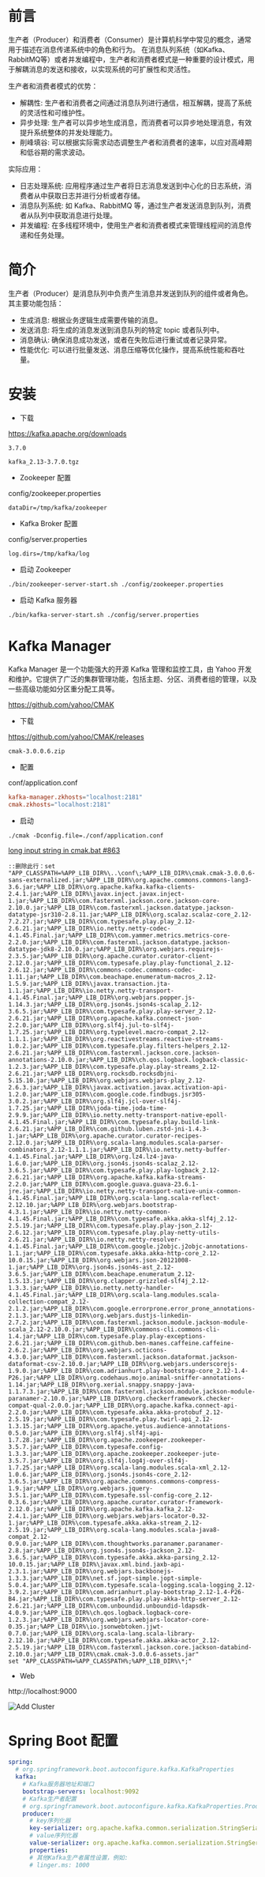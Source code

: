 # 前言

生产者（Producer）和消费者（Consumer）是计算机科学中常见的概念，通常用于描述在消息传递系统中的角色和行为。 在消息队列系统（如Kafka、RabbitMQ等）或者并发编程中，生产者和消费者模式是一种重要的设计模式，用于解耦消息的发送和接收，以实现系统的可扩展性和灵活性。

生产者和消费者模式的优势：

- 解耦性: 生产者和消费者之间通过消息队列进行通信，相互解耦，提高了系统的灵活性和可维护性。
- 异步处理: 生产者可以异步地生成消息，而消费者可以异步地处理消息，有效提升系统整体的并发处理能力。
- 削峰填谷: 可以根据实际需求动态调整生产者和消费者的速率，以应对高峰期和低谷期的需求波动。

实际应用：

- 日志处理系统: 应用程序通过生产者将日志消息发送到中心化的日志系统，消费者从中获取日志并进行分析或者存储。
- 消息队列系统: 如 Kafka、RabbitMQ 等，通过生产者发送消息到队列，消费者从队列中获取消息进行处理。
- 并发编程: 在多线程环境中，使用生产者和消费者模式来管理线程间的消息传递和任务处理。

# 简介

生产者（Producer）是消息队列中负责产生消息并发送到队列的组件或者角色。其主要功能包括：

- 生成消息: 根据业务逻辑生成需要传输的消息。
- 发送消息: 将生成的消息发送到消息队列的特定 topic 或者队列中。
- 消息确认: 确保消息成功发送，或者在失败后进行重试或者记录异常。
- 性能优化: 可以进行批量发送、消息压缩等优化操作，提高系统性能和吞吐量。

# 安装

- 下载

https://kafka.apache.org/downloads

`3.7.0`

`kafka_2.13-3.7.0.tgz`

- Zookeeper 配置

config/zookeeper.properties

```properties
dataDir=/tmp/kafka/zookeeper
```

- Kafka Broker 配置

config/server.properties

```properties
log.dirs=/tmp/kafka/log
```

- 启动 Zookeeper

```shell
./bin/zookeeper-server-start.sh ./config/zookeeper.properties
```

- 启动 Kafka 服务器

```shell
./bin/kafka-server-start.sh ./config/server.properties
```

# Kafka Manager

Kafka Manager 是一个功能强大的开源 Kafka 管理和监控工具，由 Yahoo 开发和维护。它提供了广泛的集群管理功能，包括主题、分区、消费者组的管理，以及一些高级功能如分区重分配工具等。

https://github.com/yahoo/CMAK

- 下载

https://github.com/yahoo/CMAK/releases

`cmak-3.0.0.6.zip`

- 配置

conf/application.conf

```conf
kafka-manager.zkhosts="localhost:2181"
cmak.zkhosts="localhost:2181"
```

- 启动

```shell
./cmak -Dconfig.file=./conf/application.conf
```

[long input string in cmak.bat #863](https://github.com/yahoo/CMAK/issues/863)

```batch
::删除此行：set "APP_CLASSPATH=%APP_LIB_DIR%\..\conf\;%APP_LIB_DIR%\cmak.cmak-3.0.0.6-sans-externalized.jar;%APP_LIB_DIR%\org.apache.commons.commons-lang3-3.6.jar;%APP_LIB_DIR%\org.apache.kafka.kafka-clients-2.4.1.jar;%APP_LIB_DIR%\javax.inject.javax.inject-1.jar;%APP_LIB_DIR%\com.fasterxml.jackson.core.jackson-core-2.10.0.jar;%APP_LIB_DIR%\com.fasterxml.jackson.datatype.jackson-datatype-jsr310-2.8.11.jar;%APP_LIB_DIR%\org.scalaz.scalaz-core_2.12-7.2.27.jar;%APP_LIB_DIR%\com.typesafe.play.play_2.12-2.6.21.jar;%APP_LIB_DIR%\io.netty.netty-codec-4.1.45.Final.jar;%APP_LIB_DIR%\com.yammer.metrics.metrics-core-2.2.0.jar;%APP_LIB_DIR%\com.fasterxml.jackson.datatype.jackson-datatype-jdk8-2.10.0.jar;%APP_LIB_DIR%\org.webjars.requirejs-2.3.5.jar;%APP_LIB_DIR%\org.apache.curator.curator-client-2.12.0.jar;%APP_LIB_DIR%\com.typesafe.play.play-functional_2.12-2.6.12.jar;%APP_LIB_DIR%\commons-codec.commons-codec-1.11.jar;%APP_LIB_DIR%\com.beachape.enumeratum-macros_2.12-1.5.9.jar;%APP_LIB_DIR%\javax.transaction.jta-1.1.jar;%APP_LIB_DIR%\io.netty.netty-transport-4.1.45.Final.jar;%APP_LIB_DIR%\org.webjars.popper.js-1.14.3.jar;%APP_LIB_DIR%\org.json4s.json4s-scalap_2.12-3.6.5.jar;%APP_LIB_DIR%\com.typesafe.play.play-server_2.12-2.6.21.jar;%APP_LIB_DIR%\org.apache.kafka.connect-json-2.2.0.jar;%APP_LIB_DIR%\org.slf4j.jul-to-slf4j-1.7.25.jar;%APP_LIB_DIR%\org.typelevel.macro-compat_2.12-1.1.1.jar;%APP_LIB_DIR%\org.reactivestreams.reactive-streams-1.0.2.jar;%APP_LIB_DIR%\com.typesafe.play.filters-helpers_2.12-2.6.21.jar;%APP_LIB_DIR%\com.fasterxml.jackson.core.jackson-annotations-2.10.0.jar;%APP_LIB_DIR%\ch.qos.logback.logback-classic-1.2.3.jar;%APP_LIB_DIR%\com.typesafe.play.play-streams_2.12-2.6.21.jar;%APP_LIB_DIR%\org.rocksdb.rocksdbjni-5.15.10.jar;%APP_LIB_DIR%\org.webjars.webjars-play_2.12-2.6.3.jar;%APP_LIB_DIR%\javax.activation.javax.activation-api-1.2.0.jar;%APP_LIB_DIR%\com.google.code.findbugs.jsr305-3.0.2.jar;%APP_LIB_DIR%\org.slf4j.jcl-over-slf4j-1.7.25.jar;%APP_LIB_DIR%\joda-time.joda-time-2.9.9.jar;%APP_LIB_DIR%\io.netty.netty-transport-native-epoll-4.1.45.Final.jar;%APP_LIB_DIR%\com.typesafe.play.build-link-2.6.21.jar;%APP_LIB_DIR%\com.github.luben.zstd-jni-1.4.3-1.jar;%APP_LIB_DIR%\org.apache.curator.curator-recipes-2.12.0.jar;%APP_LIB_DIR%\org.scala-lang.modules.scala-parser-combinators_2.12-1.1.1.jar;%APP_LIB_DIR%\io.netty.netty-buffer-4.1.45.Final.jar;%APP_LIB_DIR%\org.lz4.lz4-java-1.6.0.jar;%APP_LIB_DIR%\org.json4s.json4s-scalaz_2.12-3.6.5.jar;%APP_LIB_DIR%\com.typesafe.play.play-logback_2.12-2.6.21.jar;%APP_LIB_DIR%\org.apache.kafka.kafka-streams-2.2.0.jar;%APP_LIB_DIR%\com.google.guava.guava-23.6.1-jre.jar;%APP_LIB_DIR%\io.netty.netty-transport-native-unix-common-4.1.45.Final.jar;%APP_LIB_DIR%\org.scala-lang.scala-reflect-2.12.10.jar;%APP_LIB_DIR%\org.webjars.bootstrap-4.3.1.jar;%APP_LIB_DIR%\io.netty.netty-common-4.1.45.Final.jar;%APP_LIB_DIR%\com.typesafe.akka.akka-slf4j_2.12-2.5.19.jar;%APP_LIB_DIR%\com.typesafe.play.play-json_2.12-2.6.12.jar;%APP_LIB_DIR%\com.typesafe.play.play-netty-utils-2.6.21.jar;%APP_LIB_DIR%\io.netty.netty-resolver-4.1.45.Final.jar;%APP_LIB_DIR%\com.google.j2objc.j2objc-annotations-1.1.jar;%APP_LIB_DIR%\com.typesafe.akka.akka-http-core_2.12-10.0.15.jar;%APP_LIB_DIR%\org.webjars.json-20121008-1.jar;%APP_LIB_DIR%\org.json4s.json4s-ast_2.12-3.6.5.jar;%APP_LIB_DIR%\com.beachape.enumeratum_2.12-1.5.13.jar;%APP_LIB_DIR%\org.clapper.grizzled-slf4j_2.12-1.3.3.jar;%APP_LIB_DIR%\io.netty.netty-handler-4.1.45.Final.jar;%APP_LIB_DIR%\org.scala-lang.modules.scala-collection-compat_2.12-2.1.2.jar;%APP_LIB_DIR%\com.google.errorprone.error_prone_annotations-2.1.3.jar;%APP_LIB_DIR%\org.webjars.dustjs-linkedin-2.7.2.jar;%APP_LIB_DIR%\com.fasterxml.jackson.module.jackson-module-scala_2.12-2.10.0.jar;%APP_LIB_DIR%\commons-cli.commons-cli-1.4.jar;%APP_LIB_DIR%\com.typesafe.play.play-exceptions-2.6.21.jar;%APP_LIB_DIR%\com.github.ben-manes.caffeine.caffeine-2.6.2.jar;%APP_LIB_DIR%\org.webjars.octicons-4.3.0.jar;%APP_LIB_DIR%\com.fasterxml.jackson.dataformat.jackson-dataformat-csv-2.10.0.jar;%APP_LIB_DIR%\org.webjars.underscorejs-1.9.0.jar;%APP_LIB_DIR%\com.adrianhurt.play-bootstrap-core_2.12-1.4-P26.jar;%APP_LIB_DIR%\org.codehaus.mojo.animal-sniffer-annotations-1.14.jar;%APP_LIB_DIR%\org.xerial.snappy.snappy-java-1.1.7.3.jar;%APP_LIB_DIR%\com.fasterxml.jackson.module.jackson-module-paranamer-2.10.0.jar;%APP_LIB_DIR%\org.checkerframework.checker-compat-qual-2.0.0.jar;%APP_LIB_DIR%\org.apache.kafka.connect-api-2.2.0.jar;%APP_LIB_DIR%\com.typesafe.akka.akka-protobuf_2.12-2.5.19.jar;%APP_LIB_DIR%\com.typesafe.play.twirl-api_2.12-1.3.15.jar;%APP_LIB_DIR%\org.apache.yetus.audience-annotations-0.5.0.jar;%APP_LIB_DIR%\org.slf4j.slf4j-api-1.7.28.jar;%APP_LIB_DIR%\org.apache.zookeeper.zookeeper-3.5.7.jar;%APP_LIB_DIR%\com.typesafe.config-1.3.3.jar;%APP_LIB_DIR%\org.apache.zookeeper.zookeeper-jute-3.5.7.jar;%APP_LIB_DIR%\org.slf4j.log4j-over-slf4j-1.7.25.jar;%APP_LIB_DIR%\org.scala-lang.modules.scala-xml_2.12-1.0.6.jar;%APP_LIB_DIR%\org.json4s.json4s-core_2.12-3.6.5.jar;%APP_LIB_DIR%\org.apache.commons.commons-compress-1.9.jar;%APP_LIB_DIR%\org.webjars.jquery-3.5.1.jar;%APP_LIB_DIR%\com.typesafe.ssl-config-core_2.12-0.3.6.jar;%APP_LIB_DIR%\org.apache.curator.curator-framework-2.12.0.jar;%APP_LIB_DIR%\org.apache.kafka.kafka_2.12-2.4.1.jar;%APP_LIB_DIR%\org.webjars.webjars-locator-0.32-1.jar;%APP_LIB_DIR%\com.typesafe.akka.akka-stream_2.12-2.5.19.jar;%APP_LIB_DIR%\org.scala-lang.modules.scala-java8-compat_2.12-0.9.0.jar;%APP_LIB_DIR%\com.thoughtworks.paranamer.paranamer-2.8.jar;%APP_LIB_DIR%\org.json4s.json4s-jackson_2.12-3.6.5.jar;%APP_LIB_DIR%\com.typesafe.akka.akka-parsing_2.12-10.0.15.jar;%APP_LIB_DIR%\javax.xml.bind.jaxb-api-2.3.1.jar;%APP_LIB_DIR%\org.webjars.backbonejs-1.3.3.jar;%APP_LIB_DIR%\net.sf.jopt-simple.jopt-simple-5.0.4.jar;%APP_LIB_DIR%\com.typesafe.scala-logging.scala-logging_2.12-3.9.2.jar;%APP_LIB_DIR%\com.adrianhurt.play-bootstrap_2.12-1.4-P26-B4.jar;%APP_LIB_DIR%\com.typesafe.play.play-akka-http-server_2.12-2.6.21.jar;%APP_LIB_DIR%\com.unboundid.unboundid-ldapsdk-4.0.9.jar;%APP_LIB_DIR%\ch.qos.logback.logback-core-1.2.3.jar;%APP_LIB_DIR%\org.webjars.webjars-locator-core-0.35.jar;%APP_LIB_DIR%\io.jsonwebtoken.jjwt-0.7.0.jar;%APP_LIB_DIR%\org.scala-lang.scala-library-2.12.10.jar;%APP_LIB_DIR%\com.typesafe.akka.akka-actor_2.12-2.5.19.jar;%APP_LIB_DIR%\com.fasterxml.jackson.core.jackson-databind-2.10.0.jar;%APP_LIB_DIR%\cmak.cmak-3.0.0.6-assets.jar"
set "APP_CLASSPATH=%APP_CLASSPATH%;%APP_LIB_DIR%\*;"
```

- Web

http://localhost:9000

![Add Cluster](doc/image/add_cluster.png)

# Spring Boot 配置

```yaml
spring:
  # org.springframework.boot.autoconfigure.kafka.KafkaProperties
  kafka:
    # Kafka服务器地址和端口
    bootstrap-servers: localhost:9092
    # Kafka生产者配置
    # org.springframework.boot.autoconfigure.kafka.KafkaProperties.Producer
    producer:
      # key序列化器
      key-serializer: org.apache.kafka.common.serialization.StringSerializer
      # value序列化器
      value-serializer: org.apache.kafka.common.serialization.StringSerializer
      properties:
      # 其他Kafka生产者属性设置，例如:
      # linger.ms: 1000
```


